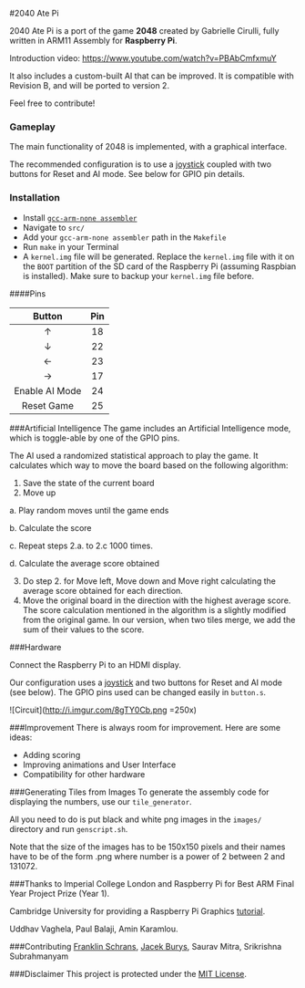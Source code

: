 #2040 Ate Pi

2040 Ate Pi is a port of the game **2048** created by Gabrielle Cirulli, fully written in ARM11 Assembly for **Raspberry Pi**. 

Introduction video: https://www.youtube.com/watch?v=PBAbCmfxmuY

It also includes a custom-built AI that can be improved. It is compatible with Revision B, and will be ported to version 2. 

Feel free to contribute!

### Gameplay

The main functionality of 2048 is implemented, with a graphical interface.

The recommended configuration is to use a [joystick][1] coupled with two buttons for Reset and AI mode. See below for GPIO pin details.

### Installation
- Install [`gcc-arm-none assembler`][2]
- Navigate to `src/`
- Add your `gcc-arm-none assembler` path in the `Makefile`
- Run `make` in your Terminal
- A `kernel.img` file will be generated. Replace the `kernel.img` file with it on the `BOOT` partition of the SD card of the Raspberry Pi (assuming Raspbian is installed). Make sure to backup your `kernel.img` file before. 

####Pins

| Button       |Pin   |
|:------------:|:----:|
| ↑            | 18   |
| ↓            | 22   |
| ←            | 23   |
| →            | 17   |
|Enable AI Mode| 24   |
|Reset Game    | 25   |

###Artificial Intelligence
The game includes an Artificial Intelligence mode, which is toggle-able by one of the GPIO pins.

The AI used a randomized statistical approach to play the game. It calculates which way to move the board based on the following algorithm:
 
 1. Save the state of the current board
 2. Move up
 
  a. Play random moves until the game ends

  b. Calculate the score
  
  c. Repeat steps 2.a. to 2.c 1000 times.
  
  d. Calculate the average score obtained
  
 3. Do step 2. for Move left, Move down and Move right calculating the average score obtained for each direction.
 4. Move the original board in the direction with the highest average score. The score calculation mentioned in the algorithm is a slightly modified from the original game. In our version, when two tiles merge, we add the sum of their values to the score.

###Hardware

Connect the Raspberry Pi to an HDMI display. 

Our configuration uses a [joystick][1] and two buttons for Reset and AI mode (see below). The GPIO pins used can be changed easily in `button.s`.

![Circuit](http://i.imgur.com/8gTY0Cb.png =250x)


###Improvement
There is always room for improvement. Here are some ideas:
  
  - Adding scoring
  - Improving animations and User Interface
  - Compatibility for other hardware
  
###Generating Tiles from Images
To generate the assembly code for displaying the numbers, use our `tile_generator`.

All you need to do is put black and white png images in the `images/` directory and run `genscript.sh`. 

Note that the size of the images has to be 150x150 pixels and their names have to be of the form <number>.png where number is a power of 2 between 2 and 131072.

###Thanks to
Imperial College London and Raspberry Pi for Best ARM Final Year Project Prize (Year 1).

Cambridge University for providing a Raspberry Pi Graphics [tutorial][4].

Uddhav Vaghela, Paul Balaji, Amin Karamlou.

###Contributing
[Franklin Schrans][5], [Jacek Burys][6], Saurav Mitra, Srikrishna Subrahmanyam

###Disclaimer
This project is protected under the [MIT License][3].

[1]:http://www.adafruit.com/products/480
[2]:https://launchpad.net/gcc-arm-embedded
[3]:LICENSE
[4]:https://www.cl.cam.ac.uk/projects/raspberrypi/tutorials/os/
[5]:https://uk.linkedin.com/in/franklinschrans
[6]:https://www.linkedin.com/pub/jacek-burys/97/9b0/a35/en
